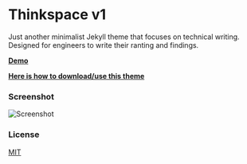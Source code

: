 # Thinkspace v1

Just another minimalist Jekyll theme that focuses on technical writing. Designed for engineers to write their ranting and findings.

[**Demo**](http://heiswayi.github.io/thinkspace/)

[**Here is how to download/use this theme**](http://heiswayi.github.io/thinkspace/2016/how-to-download-or-use-this-theme/)

### Screenshot

![Screenshot](http://i.imgur.com/WHcnbYF.png)

### License

[MIT](LICENSE.md)
